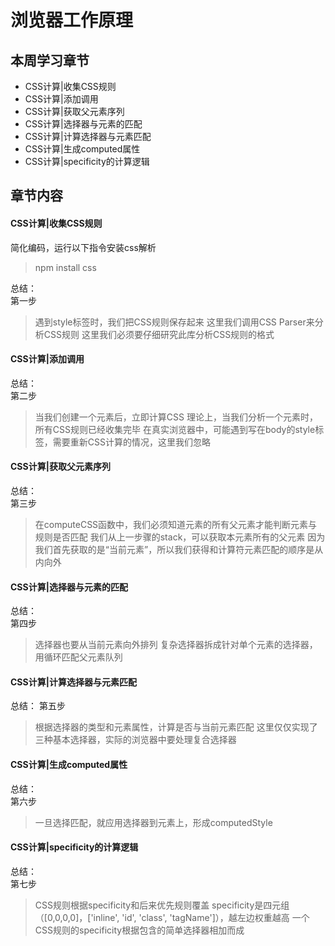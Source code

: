 # 浏览器工作原理

## 本周学习章节
* CSS计算|收集CSS规则
* CSS计算|添加调用
* CSS计算|获取父元素序列
* CSS计算|选择器与元素的匹配
* CSS计算|计算选择器与元素匹配
* CSS计算|生成computed属性
* CSS计算|specificity的计算逻辑


## 章节内容

#### CSS计算|收集CSS规则
简化编码，运行以下指令安装css解析
> npm install css

总结：   
第一步  
> 遇到style标签时，我们把CSS规则保存起来
> 这里我们调用CSS Parser来分析CSS规则
> 这里我们必须要仔细研究此库分析CSS规则的格式


#### CSS计算|添加调用
总结：  
第二步
> 当我们创建一个元素后，立即计算CSS
> 理论上，当我们分析一个元素时，所有CSS规则已经收集完毕
> 在真实浏览器中，可能遇到写在body的style标签，需要重新CSS计算的情况，这里我们忽略

#### CSS计算|获取父元素序列
总结：  
第三步
> 在computeCSS函数中，我们必须知道元素的所有父元素才能判断元素与规则是否匹配
> 我们从上一步骤的stack，可以获取本元素所有的父元素
> 因为我们首先获取的是“当前元素”，所以我们获得和计算符元素匹配的顺序是从内向外

#### CSS计算|选择器与元素的匹配
总结：  
第四步  
> 选择器也要从当前元素向外排列
> 复杂选择器拆成针对单个元素的选择器，用循环匹配父元素队列

#### CSS计算|计算选择器与元素匹配
总结：
第五步
> 根据选择器的类型和元素属性，计算是否与当前元素匹配
> 这里仅仅实现了三种基本选择器，实际的浏览器中要处理复合选择器

#### CSS计算|生成computed属性
总结：  
第六步  
> 一旦选择匹配，就应用选择器到元素上，形成computedStyle

#### CSS计算|specificity的计算逻辑
总结：  
第七步  
> CSS规则根据specificity和后来优先规则覆盖
> specificity是四元组（[0,0,0,0]，['inline', 'id', 'class', 'tagName']），越左边权重越高
> 一个CSS规则的specificity根据包含的简单选择器相加而成